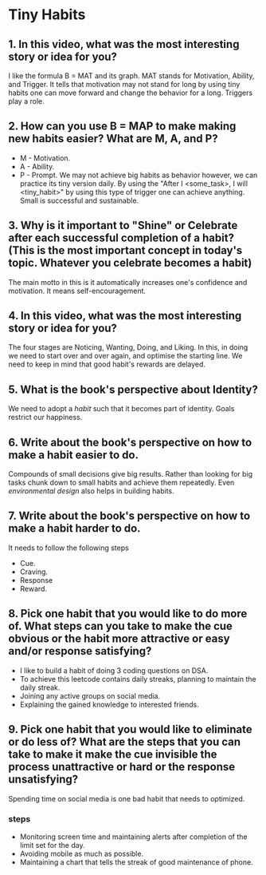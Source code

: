 # Tiny Habits
## 1. In this video, what was the most interesting story or idea for you?
I like the formula B = MAT and its graph. MAT stands for Motivation, Ability, and Trigger. It tells that motivation may not stand for long by using tiny habits one can move forward and change the behavior for a long. Triggers play a role.

## 2. How can you use B = MAP to make making new habits easier? What are M, A, and P?
* M - Motivation.
* A - Ability.
* P - Prompt.
We may not achieve big habits as behavior however, we can practice its tiny version daily. By using the "After I <some_task>, I will <tiny_habit>" by using this type of trigger one can achieve anything. Small is successful and sustainable.

## 3. Why is it important to "Shine" or Celebrate after each successful completion of a habit? (This is the most important concept in today's topic. Whatever you celebrate becomes a habit)
The main motto in this is it automatically increases one's confidence and motivation. It means self-encouragement.

## 4. In this video, what was the most interesting story or idea for you?
The four stages are Noticing, Wanting, Doing, and Liking. In this, in doing we need to start over and over again, and optimise the starting line. We need to keep in mind that good habit's rewards are delayed.

## 5. What is the book's perspective about Identity?
We need to adopt a *habit* such that it becomes part of identity. Goals restrict our happiness. 


## 6. Write about the book's perspective on how to make a habit easier to do.
Compounds of small decisions give big results. Rather than looking for big tasks chunk down to small habits and achieve them repeatedly. Even *environmental design* also helps in building habits.


## 7. Write about the book's perspective on how to make a habit harder to do.
It needs to follow the following steps
* Cue.
* Craving.
* Response
* Reward.


## 8. Pick one habit that you would like to do more of. What steps can you take to make the cue obvious or the habit more attractive or easy and/or response satisfying?
* I like to build a habit of doing 3 coding questions on DSA.
* To achieve this leetcode contains daily streaks, planning to maintain the daily streak.
* Joining any active groups on social media.
* Explaining the gained knowledge to interested friends.

## 9. Pick one habit that you would like to eliminate or do less of? What are the steps that you can take to make it make the cue invisible the process unattractive or hard or the response unsatisfying?
Spending time on social media is one bad habit that needs to optimized. 
### steps
* Monitoring screen time and maintaining alerts after completion of the limit set for the day.
* Avoiding mobile as much as possible.
* Maintaining a chart that tells the streak of good maintenance of phone.
